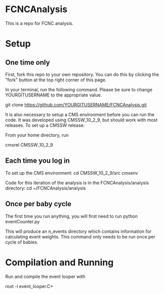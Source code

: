 # FCNCAnalysis

This is a repo for FCNC analysis. 

# Setup 
## One time only
First, fork this repo to your own repository. You can do this by clicking the "fork" button at the top right corner of this page.

In your terminal, run the following command. Please be sure to change YOURGITUSERNAME to the appropriate value.

git clone https://github.com/YOURGITUSERNAME/FCNCAnalysis.git


It is also necessary to setup a CMS environment before you can run the code. It was developed using CMSSW_10_2_9, but should work with most releases. To set up a CMSSW release:

From your home directory, run

cmsrel CMSSW_10_2_9

## Each time you log in
To set up the CMS environment:
cd CMSSW_10_2_9/src
cmsenv

Code for this iteration of the analysis is in the FCNCAnalysis/analysis directory:
cd ~/FCNCAnalysis/analysis

## Once per baby cycle
The first time you run anything, you will first need to run
python eventCounter.py

This will produce an n_events directory which contains information for calculating event weights. This command only needs to be run once per cycle of babies.

# Compilation and Running

Run and compile the event looper with

root -l event_looper.C+
